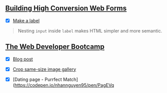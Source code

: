 
## [Building High Conversion Web Forms](https://www.udacity.com/course/building-high-conversion-web-forms--ud890)

- [x] [Make a label](https://codepen.io/nhannguyen95/pen/NzmXXG)
> Nesting `input` inside `label` makes HTML simpler and more semantic.

## [The Web Developer Bootcamp](https://www.udemy.com/the-web-developer-bootcamp/)

- [x] [Blog post](https://codepen.io/nhannguyen95/pen/ZRZvmX)
- [x] [Crop same-size image gallery](https://codepen.io/nhannguyen95/pen/ZRPZoa)
- [x] [Dating page - Purrfect Match](https://codepen.io/nhannguyen95/pen/PagEVq

